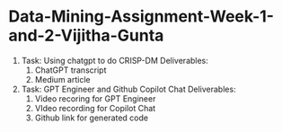 # Data-Mining-Assignment-Week-1-and-2-Vijitha-Gunta
1. Task: Using chatgpt to do CRISP-DM
   Deliverables:
   1. ChatGPT transcript
   2. Medium article
2. Task: GPT Engineer and Github Copilot Chat
   Deliverables:
   1. Video recoring for GPT Engineer
   2. VIdeo recording for Copilot Chat
   3. Github link for generated code
